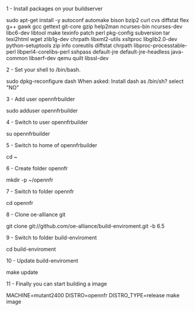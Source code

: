 1 - Install packages on your buildserver

sudo apt-get install -y autoconf automake bison bzip2 curl cvs diffstat flex g++ gawk gcc gettext git-core gzip help2man ncurses-bin ncurses-dev libc6-dev libtool make texinfo patch perl pkg-config subversion tar texi2html wget zlib1g-dev chrpath libxml2-utils xsltproc libglib2.0-dev python-setuptools zip info coreutils diffstat chrpath libproc-processtable-perl libperl4-corelibs-perl sshpass default-jre default-jre-headless java-common libserf-dev qemu quilt libssl-dev

2 - Set your shell to /bin/bash.

sudo dpkg-reconfigure dash
When asked: Install dash as /bin/sh?
select "NO"

3 - Add user opennfrbuilder

sudo adduser opennfrbuilder

4 - Switch to user opennfrbuilder

su opennfrbuilder

5 - Switch to home of opennfrbuilder

cd ~

6 - Create folder opennfr

mkdir -p ~/opennfr

7 - Switch to folder opennfr

cd opennfr

8 - Clone oe-alliance git

git clone git://github.com/oe-alliance/build-enviroment.git -b 6.5

9 - Switch to folder build-enviroment

cd build-enviroment

10 - Update build-enviroment

make update

11 - Finally you can start building a image

MACHINE=mutant2400 DISTRO=opennfr DISTRO_TYPE=release make image


